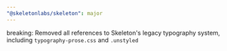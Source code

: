```yaml
---
"@skeletonlabs/skeleton": major
---
```


breaking: Removed all references to Skeleton's legacy typography system, including `typography-prose.css` and `.unstyled`
